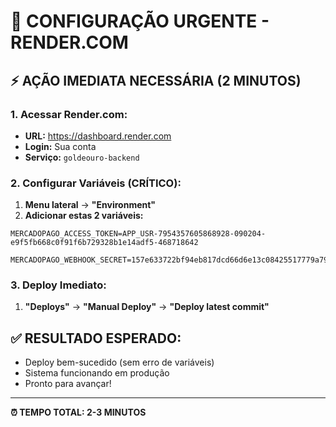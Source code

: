 # 🚨 CONFIGURAÇÃO URGENTE - RENDER.COM

## ⚡ **AÇÃO IMEDIATA NECESSÁRIA (2 MINUTOS)**

### **1. Acessar Render.com:**
- **URL:** https://dashboard.render.com
- **Login:** Sua conta
- **Serviço:** `goldeouro-backend`

### **2. Configurar Variáveis (CRÍTICO):**
1. **Menu lateral** → **"Environment"**
2. **Adicionar estas 2 variáveis:**

```
MERCADOPAGO_ACCESS_TOKEN=APP_USR-7954357605868928-090204-e9f5fb668c0f91f6b729328b1e14adf5-468718642
```

```
MERCADOPAGO_WEBHOOK_SECRET=157e633722bf94eb817dcd66d6e13c08425517779a7962feb034ddd26671f9bf
```

### **3. Deploy Imediato:**
1. **"Deploys"** → **"Manual Deploy"** → **"Deploy latest commit"**

## ✅ **RESULTADO ESPERADO:**
- Deploy bem-sucedido (sem erro de variáveis)
- Sistema funcionando em produção
- Pronto para avançar!

---
**⏰ TEMPO TOTAL: 2-3 MINUTOS**
